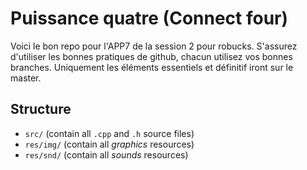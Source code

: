 # Puissance quatre (Connect four)

Voici le bon repo pour l'APP7 de la session 2 pour robucks. S'assurez d'utiliser les bonnes pratiques de github, chacun utilisez vos bonnes branches. Uniquement les éléments essentiels et définitif iront sur le master.

## Structure

- `src/` (contain all `.cpp` and `.h` source files)
- `res/img/` (contain all *graphics* resources)
- `res/snd/` (contain all *sounds* resources)
